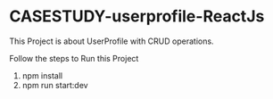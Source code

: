 # CASESTUDY-userprofile-ReactJs
This Project is about UserProfile with CRUD operations.

Follow the steps to Run this Project 

<ol>
  <li>npm install</li>
  <li>npm run start:dev</li>
</ol>
